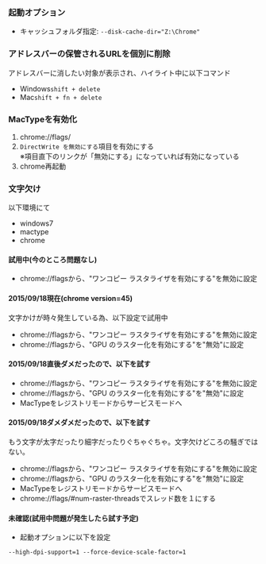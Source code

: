 ### 起動オプション
- キャッシュフォルダ指定: `--disk-cache-dir="Z:\Chrome"`

### アドレスバーの保管されるURLを個別に削除
アドレスバーに消したい対象が表示され、ハイライト中に以下コマンド
- Windows`shift + delete`
- Mac`shift + fn + delete`

### MacTypeを有効化
1. chrome://flags/
2. `DirectWrite を無効にする`項目を有効にする  
  ※項目直下のリンクが「無効にする」になっていれば有効になっている
3. chrome再起動

### 文字欠け
以下環境にて
- windows7
- mactype
- chrome

#### 試用中(今のところ問題なし)
- chrome://flagsから、"ワンコピー ラスタライザを有効にする"を無効に設定

#### 2015/09/18現在(chrome version=45)
文字かけが時々発生している為、以下設定で試用中
- chrome://flagsから、"ワンコピー ラスタライザを有効にする"を無効に設定
- chrome://flagsから、"GPU のラスター化を有効にする"を"無効"に設定

#### 2015/09/18直後ダメだったので、以下を試す
- chrome://flagsから、"ワンコピー ラスタライザを有効にする"を無効に設定
- chrome://flagsから、"GPU のラスター化を有効にする"を"無効"に設定
- MacTypeをレジストリモードからサービスモードへ

#### 2015/09/18ダメダメだったので、以下を試す
もう文字が太字だったり細字だったりぐちゃぐちゃ。文字欠けどころの騒ぎではない。
- chrome://flagsから、"ワンコピー ラスタライザを有効にする"を無効に設定
- chrome://flagsから、"GPU のラスター化を有効にする"を"無効"に設定
- MacTypeをレジストリモードからサービスモードへ
- chrome://flags/#num-raster-threadsでスレッド数を１にする

#### 未確認(試用中問題が発生したら試す予定)
- 起動オプションに以下を設定
```text
--high-dpi-support=1 --force-device-scale-factor=1
```
